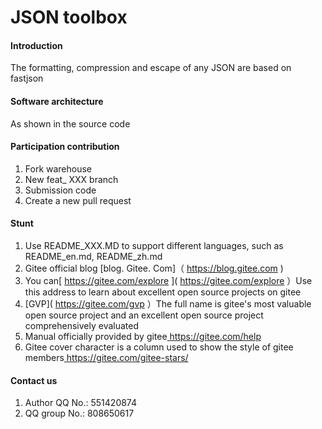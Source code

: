 # JSON toolbox
#### Introduction
The formatting, compression and escape of any JSON are based on fastjson
#### Software architecture
As shown in the source code
#### Participation contribution
1. Fork warehouse
2. New feat_ XXX branch
3. Submission code
4. Create a new pull request
#### Stunt
1. Use README\_XXX.MD to support different languages, such as README\_en.md, README\_zh.md
2. Gitee official blog [blog. Gitee. Com]（ https://blog.gitee.com )
3. You can[ https://gitee.com/explore ]( https://gitee.com/explore ）Use this address to learn about excellent open source projects on gitee
4.  [GVP]( https://gitee.com/gvp ）The full name is gitee's most valuable open source project and an excellent open source project comprehensively evaluated
5. Manual officially provided by gitee[ https://gitee.com/help ]( https://gitee.com/help )
6. Gitee cover character is a column used to show the style of gitee members[ https://gitee.com/gitee-stars/ ]( https://gitee.com/gitee-stars/ )
#### Contact us
1. Author QQ No.: 551420874
2. QQ group No.: 808650617
